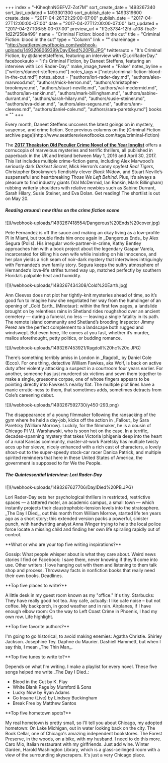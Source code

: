 +++
index = "-KiheqhnNGEFVZ-Zot7M"
sort_create_date = 1493267340
sort_last_updated = 1493301300
sort_publish_date = 1493319600
create_date = "2017-04-26T21:29:00-07:00"
publish_date = "2017-04-27T12:00:00-07:00"
date = "2017-04-27T12:00:00-07:00"
last_updated = "2017-04-27T06:55:00-07:00"
preview_url = "ff2e3734-12fd-a108-fba3-1d22f258a499"
name = "Criminal Fiction: blood in the cut"
title = "Criminal Fiction: blood in the cut"
type = "Column"
link = ""
shareimage = "http://seattlereviewofbooks.com/webhook-uploads/1493268069399/DayIDied%20PB.JPG"
twitterauto = "It's Criminal Fiction, by @daneetsteffens, featuring an interview with @LoriRaderDay."
facebookauto = "It's Criminal Fiction, by Daneet Steffens, featuring an interview with Lori Rader-Day."
make_image_tweet = "False"
notes_byline = ["writers/daneet-steffens.md"]
notes_tags = ["notes/criminal-fiction-blood-in-the-cut.md"]
notes_about = ["authors/lori-rader-day.md", "authors/alex-marwood.md", "authors/mick-herron.md", "authors/christopher-brookmyre.md", "authors/stuart-neville.md", "authors/val-mcdermid.md", "authors/ian-rankin.md", "authors/mark-billingham.md", "authors/sabine-durrant.md", "authors/sarah-hilary.md", "authors/susie-steiner.md", "authors/eva-dolan.md", "authors/alex-segura.md", "authors/ann-cleeves.md", "authors/daniel-cole.md", "authors/sara-paretsky.md"]
books = ""
+++
<p class="intro">Every month, Daneet Steffens uncovers the latest goings on in mystery, suspense, and crime fiction. See previous columns on the [Criminal Fiction archive page](http://www.seattlereviewofbooks.com/tags/criminal-fiction)</p>

The [**2017 Theakston Old Peculier Crime Novel of the Year longlist**](http://harrogateinternationalfestivals.com/news/topcny2017-longlist/) offers a cornucopia of marvelous mysteries and terrific thrillers, all published in paperback in the UK and Ireland between May 1, 2016 and April 30, 2017. This list includes multiple crime-fiction gems, including Alex Marwood’s seriously dark _Darkest Secret_, Mick Herron’s canny spyfest _Real Tigers_, Christopher Brookmyre’s fiendishly clever _Black Widow_, and Stuart Neville’s suspenseful and heartbreaking _Those We Left Behind_. Plus, it’s always a pleasure to find industry giants (Val McDermid, Ian Rankin, Mark Billingham) rubbing writerly shoulders with relative newbies such as Sabine Durrant, Sarah Hilary, Susie Steiner, and Eva Dolan. Get reading! The shortlist is out on May 20.

<div class="break"></div>

<h5>Reading around: new titles on the crime fiction scene</h5>

<p class="image-left">![](/webhook-uploads/1493267418554/Dangerous%20Ends%20cover.jpg)</p>

<p class="noindent">Pete Fernandez is off the sauce and making an okay living as a low-profile PI in Miami, but trouble finds him once again in _Dangerous Ends_ by Alex Segura (Polis). His irregular work-partner-in-crime, Kathy Bentley approaches him with a book project about the legendary Gaspar Varela, incarcerated for killing his own wife while insisting on his innocence, and her plan yields a rich seam of noir-dark mystery that intertwines intriguingly with Fernandez’s own family story. Segura keeps the sultry atmosphere of Hernandez’s love-life strifes turned way up, matched perfectly by southern Florida’s palpable heat and humidity.</p>

<div class="break"></div>

<p class="image-left">![](/webhook-uploads/1493267434308/Cold%20Earth.jpg)</p>

<p class="noindent">Ann Cleeves does not plot her tightly-knit mysteries ahead of time, so it’s good fun to imagine how she negotiated her way from the humdinger of an opening of _Cold Earth_ (Minotaur): within the first few pages, a landslide brought on by relentless rains in Shetland rides roughshod over an ancient cemetery &mdash; during a funeral, no less &mdash; leaving a single fatality in its path. The remote island community and Shetland’s brooding Inspector Jimmy Perez are the perfect complement to a landscape both rugged and windswept. But even here, life comes at you fast, whether it’s murder, malice aforethought, petty politics, or budding romance. </p>

<div class="break"></div>

<p class="image-left">![](/webhook-uploads/1493267453921/Ragdoll%20hc%20c.JPG)</p>

<p class="noindent">There’s something terribly amiss in London in _Ragdoll_ by Daniel Cole (Ecco). For one thing, detective William Fawkes, aka Wolf, is back on active duty after violently attacking a suspect in a courtroom four years earlier. For another, someone has just murdered six victims and sewn them together to make a single, gruesome corpse, one of whose fingers appears to be pointing directly into Fawkes’s nearby flat. The multiple plot lines have a manic erratic-ness to them, that sometimes adds, sometimes detracts from Cole’s careening debut.</p>

<div class="break"></div>

<p class="image-left">![](/webhook-uploads/1493267592730/y450-293.png)</p>

<p class="noindent">The disappearance of a young filmmaker following the ransacking of the gym where he held a day-job, kicks off the action in _Fallout_ by Sara Paretsky (William Morrow). Luckily, for the filmmaker, he is a cousin of Chicago PI V.I. Warshawski, who is soon hot on the case. In a terrific, decades-spanning mystery that takes Victoria Iphigenia deep into the heart of a rural Kansas community, master-at-work Paretsky has multiple twisty aces up her sleeve, nicely enhanced with a rich cast of characters, a lovely shout-out to the super-speedy stock-car racer Danica Patrick, and multiple spirited reminders that here in these United States of America, the government is supposed to for We the People.</p>

<div class="break"></div>

<h5>The Quintessential Interview: Lori Rader-Day</h5>

<p class="image-left">![](/webhook-uploads/1493267627706/DayIDied%20PB.JPG)</p>

<p class="noindent">Lori Rader-Day sets her psychological thrillers in restricted, restrictive spaces &mdash; a tattered motel, an academic campus, a small town &mdash; which instantly projects their claustrophobic-tension levels into the stratosphere. _The Day I Died_, out this month from William Morrow, started life ten years ago as a short story; this extended version packs a powerful, sinister punch, with handwriting analyst Anna Winger trying to help the local police force locate a missing child and finding her own life spiraling rapidly out of control.</p> 

<p class="noindent">**What or who are your top five writing inspirations?**</p>

<p class="noindent">Gossip: What people whisper about is what they care about. Weird news stories I find on Facebook: I save them, never knowing if they'll come into use. Other writers: I love hanging out with them and listening to them talk shop and process. Throwaway facts in nonfiction books that really need their own books. Deadlines.</p>

<p class="noindent">**Top five places to write?**</p>

<p class="noindent">A little desk in my guest room known as my "office." It's tiny. Starbucks: They have really good hot tea. Any cafe, actually: I like cafe noise – but not coffee. My backporch, in good weather and in rain. Airplanes, if I have enough elbow room: On the way to Left Coast Crime in Phoenix, I had my own row. Life highlight.</p>

<p class="noindent">**Top five favorite authors?**</p>

<p class="noindent">I'm going to go historical, to avoid making enemies: Agatha Christie. Shirley Jackson. Josephine Tey. Daphne du Maurier. Dashiell Hammett, but when I say this, I mean _The Thin Man_.</p>

<p class="noindent">**Top five tunes to write to?**</p>

<p class="noindent">Depends on what I'm writing. I make a playlist for every novel. These five songs helped me write _The Day I Died_:</p>

* Blood in the Cut by K. Flay
* White Blank Page by Mumford & Sons
* Lucky Now by Ryan Adams
* Go Insane (Live) by Lindsey Buckingham
* Break Free by Matthew Santos

<p class="noindent">**Top five hometown spots?**</p>

<p class="noindent">My real hometown is pretty small, so I'll tell you about Chicago, my adopted hometown: On Lake Michigan, out in water looking back on the city. The Book Cellar, one of Chicago's amazing independent bookstores. The Forest Preserve, in the woods, on a bike, with my husband. I need to do this more. Caro Mio, Italian restaurant with my girlfriends. Just add wine. Winter Garden, Harold Washington Library, which is a glass-ceilinged room with a view of the surrounding skyscrapers. It's just a very Chicago place.</p>